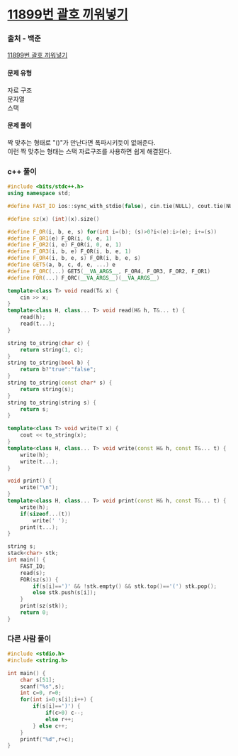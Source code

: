 # [11899번 괄호 끼워넣기](https://www.acmicpc.net/problem/11899)

### 출처 - 백준
[11899번 괄호 끼워넣기](https://www.acmicpc.net/problem/11899)

#### 문제 유형
자료 구조  
문자열  
스택

#### 문제 풀이
짝 맞추는 형태로 "()"가 만난다면 폭파시키듯이 없애준다.  
이런 짝 맞추는 형태는 스택 자료구조를 사용하면 쉽게 해결된다.

### c++ 풀이
```c++
#include <bits/stdc++.h>
using namespace std;

#define FAST_IO ios::sync_with_stdio(false), cin.tie(NULL), cout.tie(NULL)

#define sz(x) (int)(x).size()

#define F_OR(i, b, e, s) for(int i=(b); (s)>0?i<(e):i>(e); i+=(s))
#define F_OR1(e) F_OR(i, 0, e, 1)
#define F_OR2(i, e) F_OR(i, 0, e, 1)
#define F_OR3(i, b, e) F_OR(i, b, e, 1)
#define F_OR4(i, b, e, s) F_OR(i, b, e, s)
#define GET5(a, b, c, d, e, ...) e
#define F_ORC(...) GET5(__VA_ARGS__, F_OR4, F_OR3, F_OR2, F_OR1)
#define FOR(...) F_ORC(__VA_ARGS__)(__VA_ARGS__)

template<class T> void read(T& x) {
	cin >> x;
}
template<class H, class... T> void read(H& h, T&... t) {
	read(h);
	read(t...);
}

string to_string(char c) {
	return string(1, c);
}
string to_string(bool b) {
	return b?"true":"false";
}
string to_string(const char* s) {
	return string(s);
}
string to_string(string s) {
	return s;
}

template<class T> void write(T x) {
	cout << to_string(x);
}
template<class H, class... T> void write(const H& h, const T&... t) {
	write(h);
	write(t...);
}

void print() {
	write("\n");
}
template<class H, class... T> void print(const H& h, const T&... t) {
	write(h);
	if(sizeof...(t))
		write(' ');
	print(t...);
}

string s;
stack<char> stk;
int main() {
	FAST_IO;
	read(s);
	FOR(sz(s)) {
        if(s[i]==')' && !stk.empty() && stk.top()=='(') stk.pop();
        else stk.push(s[i]);
	}
	print(sz(stk));
	return 0;
}
```

### 다른 사람 풀이
```c++
#include <stdio.h>
#include <string.h>

int main() {
	char s[51];
	scanf("%s",s);
	int c=0, r=0;
	for(int i=0;s[i];i++) {
		if(s[i]==')') {
			if(c>0) c--;
			else r++;
		} else c++;
	}
	printf("%d",r+c);
}
```